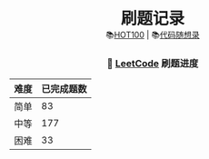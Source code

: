 <div align="center">
  <p align="center">
    <h1 style="margin-bottom: 0;">刷题记录</h1>
    <a>
      📚<a href="https://leetcode.cn/studyplan/top-100-liked/" target="_blank">HOT100</a> | 
      📚<a href="https://programmercarl.com/" target="_blank">代码随想录</a>
    </a>
  </p>
</div>

<div align="center">

<h3>🧮 <a href="https://leetcode.cn" target="_blank">LeetCode</a> 刷题进度</h3>

<table>
  <thead>
    <tr>
      <th>难度</th>
      <th>已完成题数</th>
    </tr>
  </thead>
  <tbody>
    <tr>
      <td>简单</td>
      <td>83</td>
    </tr>
    <tr>
      <td>中等</td>
      <td>177</td>
    </tr>
    <tr>
      <td>困难</td>
      <td>33</td>
    </tr>
  </tbody>
</table>

</div>
